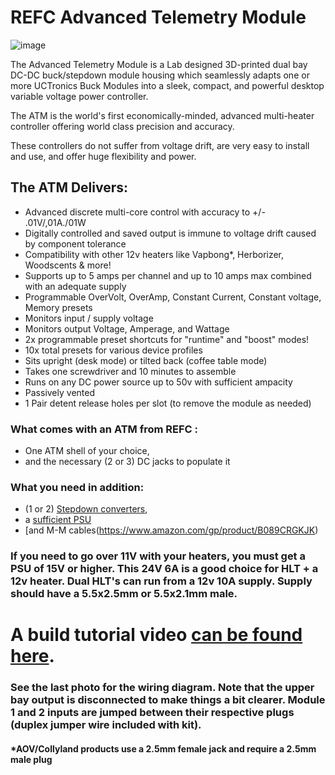 # REFC Advanced Telemetry Module

![image](https://user-images.githubusercontent.com/104687767/166171313-32c0e5ee-79bc-4d4c-8971-dab789f453e0.png)

The Advanced Telemetry Module is a Lab designed 3D-printed dual bay DC-DC buck/stepdown module housing which seamlessly adapts one or more UCTronics Buck Modules into a sleek, compact, and powerful desktop variable voltage power controller. 

The ATM is the world's first economically-minded, advanced multi-heater controller offering world class precision and accuracy. 

These controllers do not suffer from voltage drift, are very easy to install and use, and offer huge flexibility and power.

## The ATM Delivers:

- Advanced discrete multi-core control with accuracy to +/- .01V/,01A./01W
- Digitally controlled and saved output is immune to voltage drift caused by component tolerance
- Compatibility with other 12v heaters like Vapbong*, Herborizer, Woodscents & more!
- Supports up to 5 amps per channel and up to 10 amps max combined with an adequate supply
- Programmable OverVolt, OverAmp, Constant Current, Constant voltage, Memory presets
- Monitors input / supply voltage
- Monitors output Voltage, Amperage, and Wattage
- 2x programmable preset shortcuts for "runtime" and "boost" modes!
- 10x total presets for various device profiles
- Sits upright (desk mode) or tilted back (coffee table mode)
- Takes one screwdriver and 10 minutes to assemble
- Runs on any DC power source up to 50v with sufficient ampacity
- Passively vented
- 1 Pair detent release holes per slot (to remove the module as needed)

### What comes with an ATM from REFC :
- One ATM shell of your choice, 
- and the necessary (2 or 3) DC jacks to populate it

### What you need in addition: 
- (1 or 2) [Stepdown converters](https://www.amazon.com/gp/product/B01LWXAC5E), 
- a [sufficient PSU](https://www.amazon.com/gp/product/B09H5RKP4G)
- [and M-M cables(https://www.amazon.com/gp/product/B089CRGKJK) 

### If you need to go over 11V with your heaters, you must get a PSU of 15V or higher. This 24V 6A is a good choice for HLT + a 12v heater. Dual HLT's can run from a 12v 10A supply. Supply should have a 5.5x2.5mm or 5.5x2.1mm male. 

# A build tutorial video [can be found here](https://www.youtube.com/watch?v=ob_B-bvQG14).

### See the last photo for the wiring diagram. Note that the upper bay output is disconnected to make things a bit clearer. Module 1 and 2 inputs are jumped between their respective plugs (duplex jumper wire included with kit).

#### *AOV/Collyland products use a 2.5mm female jack and require a 2.5mm male plug
